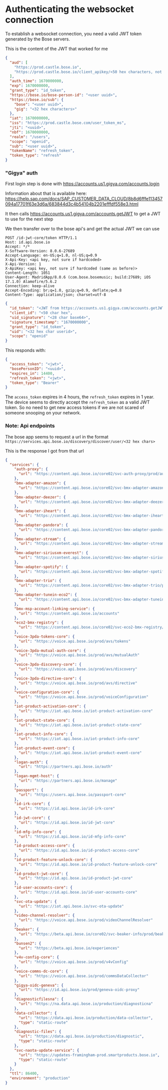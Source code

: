 # Authenticating the websocket connection

To establish a websocket connection, you need a valid JWT token generated by the Bose servers.

This is the content of the JWT that worked for me

```json
{
  "aud": [
    "https://prod.castle.bose.io",
    "https://prod.castle.bose.io/client_apikey/<50 hex characters, not sure if unique or hardcoded>"
  ],
  "auth_time": 1670000000,
  "exp": 1670000000,
  "grant_type": "id_token",
  "https://bose.io/bose-person-id": "<user uuid>",
  "https://bose.io/sub": {
    "bose": "<user uuid>",
    "gig": "<32 hex characters>"
  },
  "iat": 1670000000,
  "iss": "https://prod.castle.bose.com/user_token_ms",
  "jti": "<uuid>",
  "nbf": 1670000000,
  "realm": "/users",
  "scope": "openid",
  "sub": "<user uuid>",
  "tokenName": "refresh_token",
  "token_type": "refresh"
}
```

### "Gigya" auth

First login step is done with https://accounts.us1.gigya.com/accounts.login

Information about that is available here: https://help.sap.com/docs/SAP_CUSTOMER_DATA_CLOUD/8b8d6fffe113457094a17701f63e3d6a/683844d3c4b54104b2201efffdf558e3.html

It then calls https://accounts.us1.gigya.com/accounts.getJWT to get a JWT to use for the next step

We then transfer over to the bose api's and get the actual JWT we can use

```
POST /id-jwt-core/token HTTP/1.1
Host: id.api.bose.io
Accept: */*
X-Software-Version: 8.0.6-27689
Accept-Language: en-US;q=1.0, nl-US;q=0.9
X-Api-Key: <api key, not sure if hardcoded>
X-Api-Version: 1
X-ApiKey: <api key, not sure if hardcoded (same as before)>
Content-Length: 1051
User-Agent: MadridApp/8.0.6 (com.bose.bosemusic; build:27689; iOS 17.1.0) Alamofire/5.6.2
Connection: keep-alive
Accept-Encoding: br;q=1.0, gzip;q=0.9, deflate;q=0.8
Content-Type: application/json; charset=utf-8
```

```json
{
  "id_token": "<JWT from https://accounts.us1.gigya.com/accounts.getJWT",
  "client_id": "<50 char hex",
  "uid_signature": "<28 char base64>",
  "signature_timestamp": "1670000000",
  "grant_type": "id_token",
  "uid": "<32 hex char userid>",
  "scope": "openid"
}
```

This responds with:

```json
{
  "access_token": "<jwt>",
  "bosePersonID": "<uuid>",
  "expires_in": 14400,
  "refresh_token": "<jwt>",
  "token_type": "Bearer"
}
```

The `access_token` expires in 4 hours, the `refresh_token` expires in 1 year.
The device seems to directly accept the `refresh_token` as a valid JWT token. So no need to get new access tokens if we are not scared of someone snooping on your network.

### Note: Api endpoints

The bose app seems to request a url in the format `https://services.api.bose.io/discovery/discover/user/<32 hex chars>`

This is the response I got from that url

```json
{
  "services": {
    "auth-proxy": {
      "url": "https://content.api.bose.io/core02/svc-auth-proxy/prod/auth-proxy"
    },
    "bmx-adapter-amazon": {
      "url": "https://content.api.bose.io/core02/svc-bmx-adapter-amazon/prod/live-adapter"
    },
    "bmx-adapter-deezer": {
      "url": "https://content.api.bose.io/core02/svc-bmx-adapter-deezer/prod/live-adapter"
    },
    "bmx-adapter-iheart": {
      "url": "https://content.api.bose.io/core02/svc-bmx-adapter-iheart/prod/live-adapter"
    },
    "bmx-adapter-pandora": {
      "url": "https://content.api.bose.io/core02/svc-bmx-adapter-pandora/prod/live-adapter"
    },
    "bmx-adapter-stream": {
      "url": "https://content.api.bose.io/core02/svc-bmx-adapter-stream/prod/live-adapter"
    },
    "bmx-adapter-siriusxm-everest": {
      "url": "https://content.api.bose.io/core02/svc-bmx-adapter-siriusxm-everest/prod/live-adapter"
    },
    "bmx-adapter-spotify": {
      "url": "https://content.api.bose.io/core02/svc-bmx-adapter-spotify/prod/live-adapter"
    },
    "bmx-adapter-trio": {
      "url": "https://content.api.bose.io/core02/svc-bmx-adapter-trio/prod/live-adapter"
    },
    "bmx-adapter-tunein-eco2": {
      "url": "https://content.api.bose.io/core02/svc-bmx-adapter-tunein-eco2/prod/live-adapter"
    },
    "bmx-msp-account-linking-service": {
      "url": "https://content.api.bose.io/accounts"
    },
    "eco2-bmx-registry": {
      "url": "https://content.api.bose.io/core02/svc-eco2-bmx-registry/prod/live-registry"
    },
    "voice-3pda-tokens-core": {
      "url": "https://voice.api.bose.io/prod/avs/tokens"
    },
    "voice-3pda-mutual-auth-core": {
      "url": "https://voice.api.bose.io/prod/avs/mutualAuth"
    },
    "voice-3pda-discovery-core": {
      "url": "https://voice.api.bose.io/prod/avs/discovery"
    },
    "voice-3pda-directive-core": {
      "url": "https://voice.api.bose.io/prod/avs/directive"
    },
    "voice-configuration-core": {
      "url": "https://voice.api.bose.io/prod/voiceConfiguration"
    },
    "iot-product-activation-core": {
      "url": "https://iot.api.bose.io/iot-product-activation-core"
    },
    "iot-product-state-core": {
      "url": "https://iot.api.bose.io/iot-product-state-core"
    },
    "iot-product-info-core": {
      "url": "https://iot.api.bose.io/iot-product-info-core"
    },
    "iot-product-event-core": {
      "url": "https://iot.api.bose.io/iot-product-event-core"
    },
    "logan-auth": {
      "url": "https://partners.api.bose.io/auth"
    },
    "logan-mgmt-host": {
      "url": "https://partners.api.bose.io/manage"
    },
    "passport": {
      "url": "https://users.api.bose.io/passport-core"
    },
    "id-irk-core": {
      "url": "https://id.api.bose.io/id-irk-core"
    },
    "id-jwt-core": {
      "url": "https://id.api.bose.io/id-jwt-core"
    },
    "id-mfg-info-core": {
      "url": "https://id.api.bose.io/id-mfg-info-core"
    },
    "id-product-access-core": {
      "url": "https://id.api.bose.io/id-product-access-core"
    },
    "id-product-feature-unlock-core": {
      "url": "https://id.api.bose.io/id-product-feature-unlock-core"
    },
    "id-product-jwt-core": {
      "url": "https://id.api.bose.io/id-product-jwt-core"
    },
    "id-user-accounts-core": {
      "url": "https://id.api.bose.io/id-user-accounts-core"
    },
    "svc-ota-update": {
      "url": "https://iot.api.bose.io/svc-ota-update"
    },
    "video-channel-resolver": {
      "url": "https://voice.api.bose.io/prod/videoChannelResolver"
    },
    "beaker": {
      "url": "https://beta.api.bose.io/core02/svc-beaker-info/prod/beaker-info"
    },
    "bunsen2": {
      "url": "https://beta.api.bose.io/experiences"
    },
    "v4v-config-core": {
      "url": "https://voice.api.bose.io/prod/v4vConfig"
    },
    "voice-comms-dc-core": {
      "url": "https://voice.api.bose.io/prod/commsDataCollector"
    },
    "gigya-oidc-geneva": {
      "url": "https://id.api.bose.io/prod/geneva-oidc-proxy"
    },
    "diagnosticfilesna": {
      "url": "https://na.data.api.bose.io/production/diagnosticna"
    },
    "data-collector": {
      "url": "https://data.api.bose.io/production/data-collector",
      "type": "static-route"
    },
    "diagnostic-files": {
      "url": "https://data.api.bose.io/production/diagnostic",
      "type": "static-route"
    },
    "svc-naota-update-service": {
      "url": "https://updates-framingham-prod.smartproducts.bose.io",
      "type": "static-route"
    }
  },
  "ttl": 86400,
  "environment": "production"
}
```
